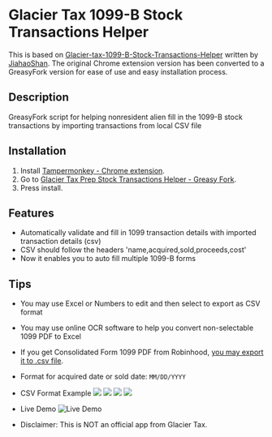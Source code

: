 # Glacier Tax 1099-B Stock Transactions Helper

This is based on [Glacier-tax-1099-B-Stock-Transactions-Helper](https://github.com/JiahaoShan/Glacier-tax-1099-B-Stock-Transactions-Helper) written by [JiahaoShan](https://github.com/JiahaoShan). The original Chrome extension version has been converted to a GreasyFork version for ease of use and easy installation process.

## Description

GreasyFork script for helping nonresident alien fill in the 1099-B stock transactions by importing transactions from local CSV file

## Installation

1. Install [Tampermonkey - Chrome extension](https://chrome.google.com/webstore/detail/tampermonkey/dhdgffkkebhmkfjojejmpbldmpobfkfo).
2. Go to [Glacier Tax Prep Stock Transactions Helper - Greasy Fork]().
3. Press install.

## Features

* Automatically validate and fill in 1099 transaction details with imported transaction details (csv)
* CSV should follow the headers 'name,acquired,sold,proceeds,cost'
* Now it enables you to auto fill multiple 1099-B forms

## Tips

* You may use Excel or Numbers to edit and then select to export as CSV format
* You may use online OCR software to help you convert non-selectable 1099 PDF to Excel
* If you get Consolidated Form 1099 PDF from Robinhood, <a href='https://github.com/joshfraser/robinhood-to-csv' target='_blank'>you may export it to .csv file</a>.
* Format for acquired date or sold date: `MM/DD/YYYY`
* CSV Format Example
  <img src="https://lh3.googleusercontent.com/k8PNDDnTFJ2z4VOiSsPIUxDNSabxhn4nICzgoE_42nuMvlV2zt0zpe2_5_XwZCW2AHov9g834A=s1280-h800-e365-rw">
  <img src="https://lh3.googleusercontent.com/lDdUFP9tIUGoKjS2R-fd6oQtLnMqw58OkYT0n6N8TG08RMLTRpZG0jW_d2SA5ynR6jdQaSkNVw=s1280-h800-e365-rw">
  <img src="https://lh3.googleusercontent.com/Jw8WK7jymMCsVztOa3IZQq3rWpo5_BRKVhKBg044jfZH30B7X54VsKtIb1iDD-Ioa9b2KVXw=s1280-h800-e365-rw">
  <img src="https://lh3.googleusercontent.com/I2z1f8Kpf6WpZlIa0Z2iRmJcxliiSp7YmYDwjk7VE1TW6fvO38SXCYoNvySe9L-BiOtcWzGCig=s1280-h800-e365-rw">
* Live Demo
  ![Live Demo](img/Glacier-Tax-Prep-Form-1099-B-Stock-Transactions-Importer-v0.3.2.gif)

* Disclaimer: This is NOT an official app from Glacier Tax.

